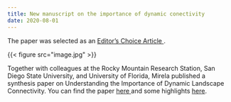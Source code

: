 ```yaml
---
title: New manuscript on the importance of dynamic conectivity
date: 2020-08-01
---
```


The paper was selected as an <a href = "https://www.mdpi.com/journal/land/editors_choice"> Editor’s Choice Article </a>. 

<!--more-->

{{< figure src="image.jpg" >}}

Together with colleagues at the Rocky Mountain Research Station, San Diego State University, and University of Florida, Mirela published a synthesis paper on Understanding the Importance of Dynamic Landscape Connectivity. You can find the paper <a href = "https://www.mdpi.com/2073-445X/9/9/303"> here </a> and some highlights <a href = "https://twitter.com/MirelaGTulbure/status/1300426665932345349" >here</a>. 

